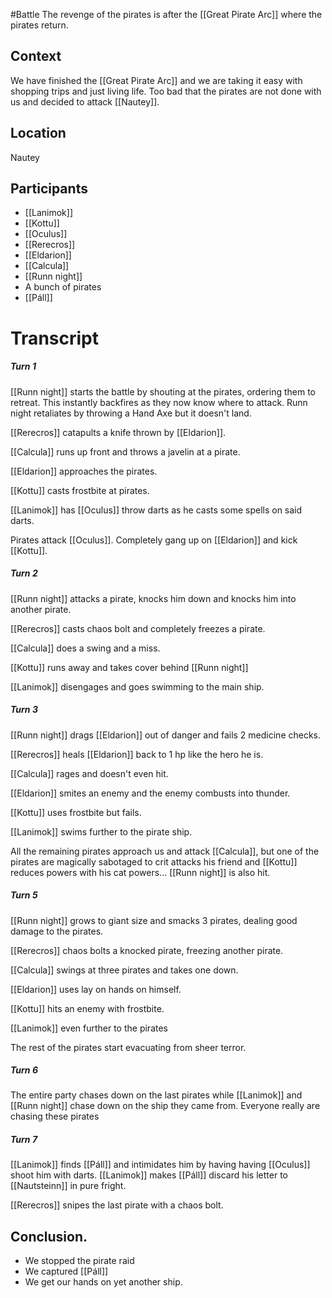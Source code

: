 #Battle 
The revenge of the pirates is after the [[Great Pirate Arc]] where the pirates return.
## Context
We have finished the [[Great Pirate Arc]] and we are taking it easy with shopping trips and just living life. Too bad that the pirates are not done with us and decided to attack [[Nautey]].

## Location
Nautey

## Participants
- [[Lanimok]]
- [[Kottu]]
- [[Oculus]]
- [[Rerecros]]
- [[Eldarion]]
- [[Calcula]]
- [[Runn night]]
- A bunch of pirates
- [[Páll]] 

# Transcript
##### Turn 1
[[Runn night]] starts the battle by shouting at the pirates, ordering them to retreat. This instantly backfires as they now know where to attack. Runn night retaliates by throwing a Hand Axe but it doesn't land.

[[Rerecros]] catapults a knife thrown by [[Eldarion]].

[[Calcula]] runs up front and throws a javelin at a pirate.

[[Eldarion]] approaches the pirates.

[[Kottu]] casts frostbite at pirates.

[[Lanimok]] has [[Oculus]] throw darts as he casts some spells on said darts.

Pirates attack [[Oculus]]. Completely gang up on [[Eldarion]] and kick [[Kottu]].


##### Turn 2
[[Runn night]] attacks a pirate, knocks him down and knocks him into another pirate.

[[Rerecros]] casts chaos bolt and completely freezes a pirate.

[[Calcula]] does a swing and a miss.

[[Kottu]] runs away and takes cover behind [[Runn night]]

[[Lanimok]] disengages and goes swimming to the main ship.


##### Turn 3
[[Runn night]] drags [[Eldarion]] out of danger and fails 2 medicine checks.

[[Rerecros]] heals [[Eldarion]] back to 1 hp like the hero he is.

[[Calcula]] rages and doesn't even hit.

[[Eldarion]] smites an enemy and the enemy combusts into thunder.

 [[Kottu]] uses frostbite but fails.

[[Lanimok]] swims further to the pirate ship.

All the remaining pirates approach us and attack [[Calcula]], but one of the pirates are magically sabotaged to crit attacks his friend and [[Kottu]] reduces powers with his cat powers... [[Runn night]] is also hit.

##### Turn 5
[[Runn night]] grows to giant size and smacks 3 pirates, dealing good damage to the pirates.

[[Rerecros]] chaos bolts a knocked pirate, freezing another pirate.

[[Calcula]] swings at three pirates and takes one down.

[[Eldarion]] uses lay on hands on himself.

[[Kottu]] hits an enemy with frostbite.

[[Lanimok]] even further to the pirates

The rest of the pirates start evacuating from sheer terror.
##### Turn 6
The entire party chases down on the last pirates while [[Lanimok]] and [[Runn night]] chase down on the ship they came from. Everyone really are chasing these pirates

##### Turn 7
[[Lanimok]] finds [[Páll]] and intimidates him by having having [[Oculus]] shoot him with darts. [[Lanimok]] makes [[Páll]] discard his letter to [[Nautsteinn]] in pure fright.

[[Rerecros]] snipes the last pirate with a chaos bolt.
## Conclusion.
- We stopped the pirate raid
- We captured [[Páll]]
- We get our hands on yet another ship.
